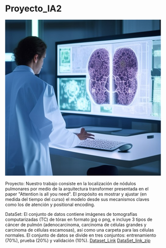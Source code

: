 # Proyecto_IA2
![Banner](Baner.jpeg)

Proyecto:
Nuestro trabajo consiste en la localización de nódulos pulmonares por medio de la arquitectura transformer 
presentada en el paper "Attention is all you need". El propósito es mostrar y ajustar (en medida del tiempo del curso) 
el modelo desde sus mecanismos claves como los de atención y positional encoding.

DataSet: 
El conjunto de datos contiene imágenes de tomografías computarizadas (TC) de tórax en formato jpg o png,
e incluye 3 tipos de cáncer de pulmón (adenocarcinoma, carcinoma de células grandes y carcinoma de células escamosas),
así como una carpeta para las células normales.
El conjunto de datos se divide en tres conjuntos: entrenamiento (70%), prueba (20%) y validación (10%).
[Dataset_Link](https://www.kaggle.com/datasets/mohamedhanyyy/chest-ctscan-images/)
[DataSet_link_zip](https://www.kaggle.com/datasets/mohamedhanyyy/chest-ctscan-images/download?datasetVersionNumber=1)
